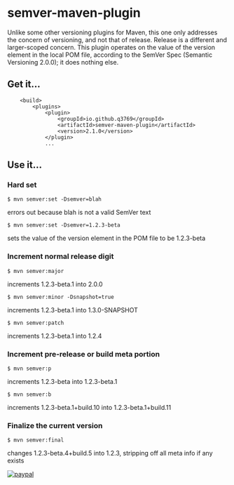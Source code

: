 # semver-maven-plugin

Unlike some other versioning plugins for Maven, this one only addresses the concern of versioning, and not that of release. Release is a different and larger-scoped concern. This plugin operates on the value of the version element in the local POM file, according to the SemVer Spec (Semantic Versioning 2.0.0); it does nothing else.

## Get it...

```
    <build>
        <plugins>
            <plugin>
                <groupId>io.github.q3769</groupId>
                <artifactId>semver-maven-plugin</artifactId>
                <version>2.1.0</version>
            </plugin>
            ...
```            

## Use it...

### Hard set

```
$ mvn semver:set -Dsemver=blah
```
errors out because blah is not a valid SemVer text

```
$ mvn semver:set -Dsemver=1.2.3-beta
```
sets the value of the version element in the POM file to be 1.2.3-beta

### Increment normal release digit

```
$ mvn semver:major
```
increments 1.2.3-beta.1 into 2.0.0

```
$ mvn semver:minor -Dsnapshot=true
```
increments 1.2.3-beta.1 into 1.3.0-SNAPSHOT

```
$ mvn semver:patch
```
increments 1.2.3-beta.1 into 1.2.4

### Increment pre-release or build meta portion

```
$ mvn semver:p
```
increments 1.2.3-beta into 1.2.3-beta.1

```
$ mvn semver:b
```
increments 1.2.3-beta.1+build.10 into 1.2.3-beta.1+build.11

### Finalize the current version

```
$ mvn semver:final
```
changes 1.2.3-beta.4+build.5 into 1.2.3, stripping off all meta info if any exists

[![paypal](https://www.paypalobjects.com/en_US/i/btn/btn_donateCC_LG.gif)](https://paypal.me/q3769)
